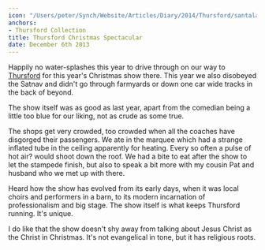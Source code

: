 ```yaml
---
icon: "/Users/peter/Synch/Website/Articles/Diary/2014/Thursford/santaland.JPG"
anchors:
- Thursford Collection
title: Thursford Christmas Spectacular
date: December 6th 2013
---
```

Happily no water-splashes this year to drive through on our way
to [Thursford](https://www.thursford.com) for this year's Christmas show there.
This year we also disobeyed the Satnav and didn't go through farmyards
or down one car wide tracks in the back of beyond.

The show itself was as good as last year, apart from the comedian
being a little too blue for our liking, not as crude as some true.

The shops get very crowded, too crowded when all the coaches have
disgorged their passengers.  We ate in the marquee which had a
strange inflated tube in the ceiling apparently for heating.  Every
so often a pulse of hot air? would shoot down the roof.  We had
a bite to eat after the show to let the stampede finish, but also
to speak a bit more with my cousin Pat and husband who we met
up with there.

Heard how the show has evolved from its early days, when it
was local choirs and performers in a barn, to its modern incarnation
of professionalism and big stage.  The show itself is what
keeps Thursford running.  It's unique.

I do like that the show doesn't shy away from talking about
Jesus Christ as the Christ in Christmas.  It's not evangelical
in tone, but it has religious roots.
